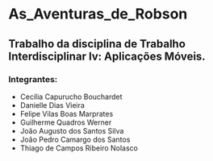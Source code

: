 # As_Aventuras_de_Robson

## Trabalho da disciplina de Trabalho Interdisciplinar Iv: Aplicações Móveis.

### Integrantes:
- Cecília Capurucho Bouchardet
- Danielle Dias Vieira
- Felipe Vilas Boas Marprates
- Guilherme Quadros Werner
- João Augusto dos Santos Silva
- João Pedro Camargo dos Santos
- Thiago de Campos Ribeiro Nolasco
